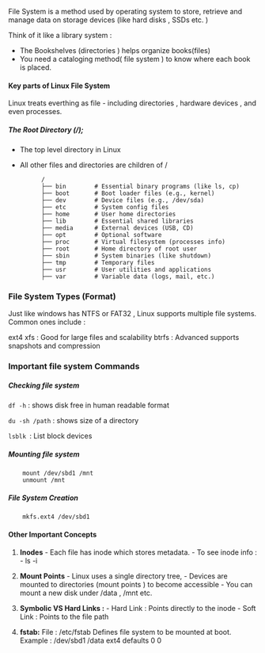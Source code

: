 
File System is a method used by operating system to store, retrieve and manage data on storage devices (like hard disks , SSDs etc. )

Think of it like a library system : 

*  The Bookshelves (directories ) helps organize books(files)
* You need a cataloging method( file system ) to know where each book is placed. 



#### Key parts of Linux File System

Linux treats everthing as file - including directories , hardware devices , and even processes. 

##### The Root Directory (/); 

*  The top level directory in Linux 
* All other files and directories are children of /

			/
			├── bin        # Essential binary programs (like ls, cp)
			├── boot       # Boot loader files (e.g., kernel)
			├── dev        # Device files (e.g., /dev/sda)
			├── etc        # System config files
			├── home       # User home directories
			├── lib        # Essential shared libraries
			├── media      # External devices (USB, CD)
			├── opt        # Optional software
			├── proc       # Virtual filesystem (processes info)
			├── root       # Home directory of root user
			├── sbin       # System binaries (like shutdown)
			├── tmp        # Temporary files
			├── usr        # User utilities and applications
			├── var        # Variable data (logs, mail, etc.)


### File System Types (Format)


Just like windows has NTFS or FAT32 , Linux supports multiple file systems. Common ones include : 

ext4 
xfs : Good for large files and scalability 
btrfs : Advanced supports snapshots and compression


### Important file system Commands 


##### Checking file system
`df -h` : shows disk free in human readable format 

`du -sh /path`  : shows size of a directory 

`lsblk `: List block devices 


##### Mounting file system 

		mount /dev/sbd1 /mnt 
		unmount /mnt


##### File System Creation 

		mkfs.ext4 /dev/sbd1


#### Other Important Concepts 

1.  **Inodes**
		- Each file has inode which stores metadata. 
		- To see inode info : 
			- ls -i

2. **Mount Points**
		- Linux uses a single directory tree,
		- Devices are mounted to directories (mount points ) to become accessible 
		- You can mount a new disk under /data , /mnt etc. 

3. **Symbolic VS Hard Links :** 
		- Hard Link : Points directly to the inode
		- Soft Link : Points to the file path 


4. **fstab:**
		File : /etc/fstab
		Defines file system to be mounted at boot. 
		Example : /dev/sbd1        /data       ext4       defaults       0        0 

